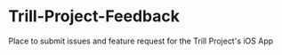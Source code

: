 # Trill-Project-Feedback
Place to submit issues and feature request for the Trill Project's iOS App
